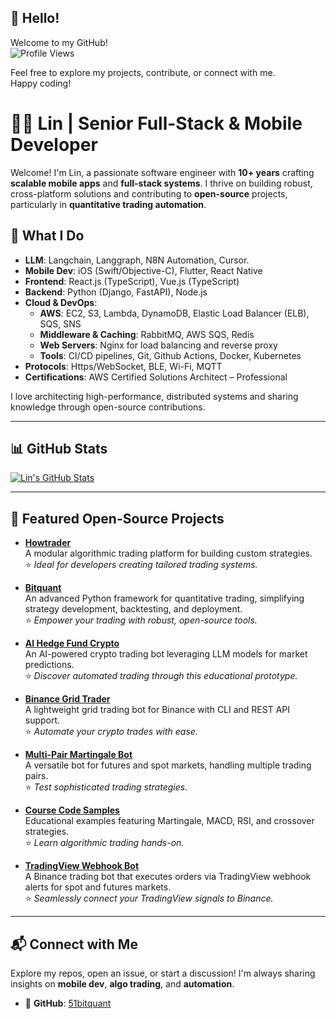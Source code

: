 ## 👋 Hello!

Welcome to my GitHub!  
![Profile Views](https://profile-counter.glitch.me/51bitquant/count.svg)

Feel free to explore my projects, contribute, or connect with me.  
Happy coding!
# 👨‍💻 Lin | Senior Full-Stack & Mobile Developer

Welcome! I'm Lin, a passionate software engineer with **10+ years** crafting **scalable mobile apps** and **full-stack systems**. I thrive on building robust, cross-platform solutions and contributing to **open-source** projects, particularly in **quantitative trading automation**.

## 🚀 What I Do
- **LLM**: Langchain, Langgraph, N8N Automation, Cursor.
- **Mobile Dev**: iOS (Swift/Objective-C), Flutter, React Native
- **Frontend**: React.js (TypeScript), Vue.js (TypeScript)
- **Backend**: Python (Django, FastAPI), Node.js
- **Cloud & DevOps**:
  - **AWS**: EC2, S3, Lambda, DynamoDB, Elastic Load Balancer (ELB), SQS, SNS
  - **Middleware & Caching**: RabbitMQ, AWS SQS, Redis
  - **Web Servers**: Nginx for load balancing and reverse proxy
  - **Tools**: CI/CD pipelines, Git, Github Actions, Docker, Kubernetes
- **Protocols**: Https/WebSocket, BLE, Wi-Fi, MQTT
- **Certifications**: AWS Certified Solutions Architect – Professional

I love architecting high-performance, distributed systems and sharing knowledge through open-source contributions.

---

## 📊 GitHub Stats

[![Lin's GitHub Stats](https://github-readme-stats.vercel.app/api?username=51bitquant&show_icons=true&theme=tokyonight)](https://github.com/51bitquant)

---

## 🌟 Featured Open-Source Projects

- **[Howtrader](https://github.com/51bitquant/howtrader)**  
  A modular algorithmic trading platform for building custom strategies.  
  ⭐ *Ideal for developers creating tailored trading systems.*

- **[Bitquant](https://github.com/51bitquant/bitquant)**  
  An advanced Python framework for quantitative trading, simplifying strategy development, backtesting, and deployment.  
  ⭐ *Empower your trading with robust, open-source tools.*

- **[AI Hedge Fund Crypto](https://github.com/51bitquant/ai-hedge-fund-crypto)**  
  An AI-powered crypto trading bot leveraging LLM models for market predictions.  
  ⭐ *Discover automated trading through this educational prototype.*

- **[Binance Grid Trader](https://github.com/51bitquant/binance_grid_trader)**  
  A lightweight grid trading bot for Binance with CLI and REST API support.  
  ⭐ *Automate your crypto trades with ease.*

- **[Multi-Pair Martingale Bot](https://github.com/51bitquant/multi_pairs_martingale_bot)**  
  A versatile bot for futures and spot markets, handling multiple trading pairs.  
  ⭐ *Test sophisticated trading strategies.*

- **[Course Code Samples](https://github.com/51bitquant/course_codes)**  
  Educational examples featuring Martingale, MACD, RSI, and crossover strategies.  
  ⭐ *Learn algorithmic trading hands-on.*

- **[TradingView Webhook Bot](https://github.com/51bitquant/binance-tradingview-webhook-bot)**  
  A Binance trading bot that executes orders via TradingView webhook alerts for spot and futures markets.  
  ⭐ *Seamlessly connect your TradingView signals to Binance.*
---

## 📬 Connect with Me

Explore my repos, open an issue, or start a discussion! I'm always sharing insights on **mobile dev**, **algo trading**, and **automation**.
- 🔗 **GitHub**: [51bitquant](https://github.com/51bitquant)
